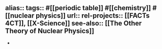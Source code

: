 alias::
tags:: #[[periodic table]] #[[chemistry]] #[[nuclear physics]]
url::
rel-projects:: [[FACTs 4CT]], [[X-Science]]
see-also:: [[The Other Theory of Nuclear Physics]]
-
-
